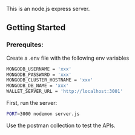 This is an node.js express server.

## Getting Started

### Prerequites:

Create a .env file with the following env variables

```bash
MONGODB_USERNAME = 'xxx'
MONGODB_PASSWARD = 'xxx'
MONGODB_CLUSTER_HOSTNAME = 'xxx'
MONGODB_DB_NAME = 'xxx'
WALLET_SERVER_URL = 'http://localhost:3001'
```

First, run the server:

```bash
PORT=3000 nodemon server.js
```

Use the postman collection to test the APIs.
